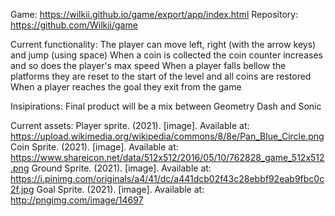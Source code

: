 Game: https://wilkii.github.io/game/export/app/index.html
Repository: https://github.com/Wilkii/game

Current functionality:
The player can move left, right (with the arrow keys) and jump (using space)
When a coin is collected the coin counter increases and so does the player's max speed
When a player falls bellow the platforms they are reset to the start of the level and all coins are restored
When a player reaches the goal they exit from the game

Insipirations:
Final product will be a mix between Geometry Dash and Sonic

Current assets:
Player sprite. (2021). [image]. Available at: https://upload.wikimedia.org/wikipedia/commons/8/8e/Pan_Blue_Circle.png
Coin Sprite. (2021). [image]. Available at: https://www.shareicon.net/data/512x512/2016/05/10/762828_game_512x512.png
Ground Sprite. (2021). [image]. Available at: https://i.pinimg.com/originals/a4/41/dc/a441dcb02f43c28ebbf92eab9fbc0c2f.jpg
Goal Sprite. (2021). [image]. Available at: http://pngimg.com/image/14697
